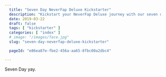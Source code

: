 ```yaml
---
  title: "Seven Day NeverFap Deluxe Kickstarter"
  description: "Kickstart your NeverFap Deluxe journey with our seven day program, designed to help you better understand the power of NeverFap Deluxe."
  date: 2019-03-22
  draft: false
  tags: [ "kickstarter" ]
  categories: [ "index" ]
  # image: "/images/face.jpg"
  slug: "seven-day-neverfap-deluxe-kickstarter"

  pageId: "e86ea87e-fbe2-456a-aa65-8fbc00a2dbc4"

---
```


Seven Day yay.
